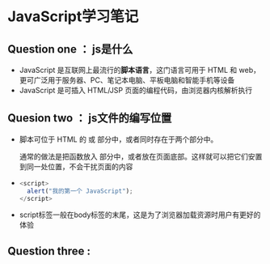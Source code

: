 # JavaScript学习笔记

## Question one ： js是什么

+ JavaScript 是互联网上最流行的**脚本语言**，这门语言可用于 HTML 和 web，更可广泛用于服务器、PC、笔记本电脑、平板电脑和智能手机等设备
+ JavaScript 是可插入 HTML/JSP 页面的编程代码，由浏览器内核解析执行

##  Quesion two ： js文件的编写位置

+ 脚本可位于 HTML 的 <body> 或 <head> 部分中，或者同时存在于两个部分中。

  通常的做法是把函数放入 <head> 部分中，或者放在页面底部。这样就可以把它们安置到同一处位置，不会干扰页面的内容

+ ```js
  <script>
  	alert("我的第一个 JavaScript");
  </script>
  ```

+ script标签一般在body标签的末尾，这是为了浏览器加载资源时用户有更好的体验

## Question three : 

